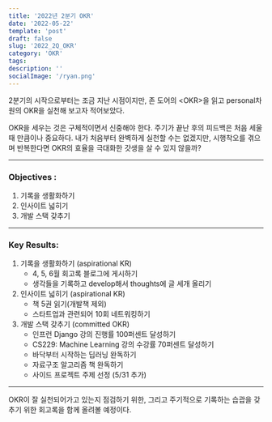 ```yaml
---
title: '2022년 2분기 OKR'
date: '2022-05-22'
template: 'post'
draft: false
slug: '2022_2Q_OKR'
category: 'OKR'
tags:
description: ''
socialImage: '/ryan.png'
---
```


2분기의 시작으로부터는 조금 지난 시점이지만, 존 도어의 &lt;OKR&gt;을 읽고 personal차원의 OKR을 실천해 보고자 적어보았다.

OKR을 세우는 것은 구체적이면서 신중해야 한다. 주기가 끝난 후의 피드백은 처음 세울 때 만큼이나 중요하다.
내가 처음부터 완벽하게 실천할 수는 없겠지만, 시행착오를 겪으며 반복한다면 OKR의 효율을 극대화한 갓생을 살 수 있지 않을까?

---

### Objectives :

1. 기록을 생활화하기
1. 인사이트 넓히기
1. 개발 스택 갖추기

---

### Key Results:

1. 기록을 생활화하기 (aspirational KR)
   - 4, 5, 6월 회고록 블로그에 게시하기
   - 생각들을 기록하고 develop해서 thoughts에 글 세개 올리기
1. 인사이트 넓히기 (aspirational KR)
   - 책 5권 읽기(개발책 제외)
   - 스타트업과 관련되어 10회 네트워킹하기
1. 개발 스택 갖추기 (committed OKR)
   - 인프런 Django 강의 진행률 100퍼센트 달성하기
   - CS229: Machine Learning 강의 수강률 70퍼센트 달성하기
   - 바닥부터 시작하는 딥러닝 완독하기
   - 자료구조 알고리즘 책 완독하기
   - 사이드 프로젝트 주제 선정 (5/31 추가)

---

OKR이 잘 실천되어가고 있는지 점검하기 위한, 그리고 주기적으로 기록하는 습괍을 갖추기 위한 회고록을 함께 올려볼 예정이다.

